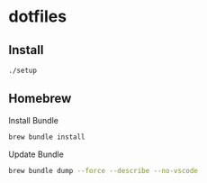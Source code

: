 # dotfiles

## Install

```sh
./setup
```

## Homebrew

Install Bundle

```sh
brew bundle install
```

Update Bundle

```sh
brew bundle dump --force --describe --no-vscode
```
